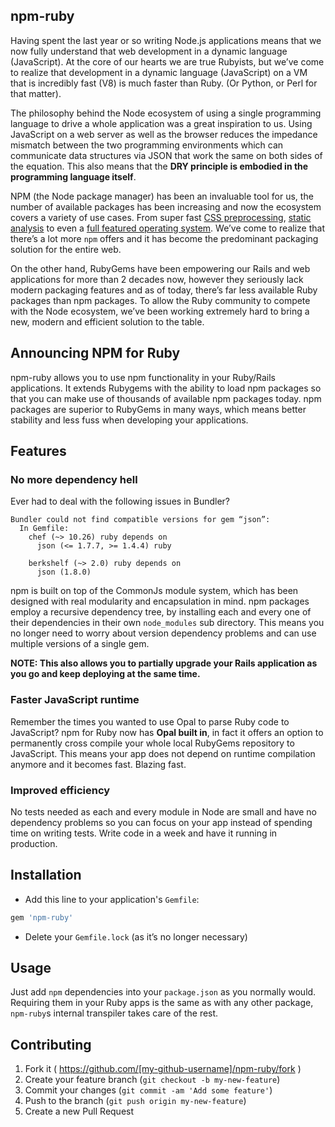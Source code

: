 ## npm-ruby

Having spent the last year or so writing Node.js applications means that we now fully understand that web development in a dynamic language (JavaScript). At the core of our hearts we are true Rubyists, but we’ve come to realize that development in a dynamic language (JavaScript) on a VM that is incredibly fast (V8) is much faster than Ruby. (Or Python, or Perl for that matter).

The philosophy behind the Node ecosystem of using a single programming language to drive a whole application was a great inspiration to us. Using JavaScript on a web server as well as the browser reduces the impedance mismatch between the two programming environments which can communicate data structures via JSON that work the same on both sides of the equation. This also means that the __DRY principle is embodied in the programming language itself__.

NPM (the Node package manager) has been an invaluable tool for us, the number of available packages has been increasing and now the ecosystem covers a variety of use cases. From super fast [CSS preprocessing](https://learnboost.github.io/stylus/), [static analysis](https://www.npmjs.com/package/jshint) to even a [full featured operating system](https://github.com/NodeOS/NodeOS). We’ve come to realize that there’s a lot more `npm` offers and it has become the predominant packaging solution for the entire web.

On the other hand, RubyGems have been empowering our Rails and web applications for more than 2 decades now, however they seriously lack modern packaging features and as of today, there’s far less available Ruby packages than npm packages. To allow the Ruby community to compete with the Node ecosystem, we’ve been working extremely hard to bring a new, modern and efficient solution to the table.

## Announcing NPM for Ruby

npm-ruby allows you to use npm functionality in your Ruby/Rails applications. It extends Rubygems with the ability to load npm packages so that you can make use of thousands of available npm packages today. npm packages are superior to RubyGems in many ways, which means better stability and less fuss when developing your applications.

## Features

### No more dependency hell

Ever had to deal with the following issues in Bundler?

```
Bundler could not find compatible versions for gem “json”:
  In Gemfile:
    chef (~> 10.26) ruby depends on
      json (<= 1.7.7, >= 1.4.4) ruby

    berkshelf (~> 2.0) ruby depends on
      json (1.8.0)
```

npm is built on top of the CommonJs module system, which has been designed with real modularity and encapsulation in mind. npm packages employ a recursive dependency tree, by installing each and every one of their dependencies in their own `node_modules` sub directory. This means you no longer need to worry about version dependency problems and can use multiple versions of a single gem.

__NOTE: This also allows you to partially upgrade your Rails application as you go and keep deploying at the same time.__

### Faster JavaScript runtime

Remember the times you wanted to use Opal to parse Ruby code to JavaScript? npm for Ruby now has __Opal built in__, in fact it offers an option to permanently cross compile your whole local RubyGems repository to JavaScript. This means your app does not depend on runtime compilation anymore and it becomes fast. Blazing fast.

### Improved efficiency

No tests needed as each and every module in Node are small and have no dependency problems so you can focus on your app instead of spending time on writing tests. Write code in a week and have it running in production.

## Installation

* Add this line to your application's `Gemfile`:

```ruby
gem 'npm-ruby'
```

* Delete your `Gemfile.lock` (as it’s no longer necessary)

## Usage

Just add `npm` dependencies into your `package.json` as you normally would. Requiring them in your Ruby apps is the same as with any other package, `npm-ruby`s internal transpiler takes care of the rest.

## Contributing

1. Fork it ( https://github.com/[my-github-username]/npm-ruby/fork )
2. Create your feature branch (`git checkout -b my-new-feature`)
3. Commit your changes (`git commit -am 'Add some feature'`)
4. Push to the branch (`git push origin my-new-feature`)
5. Create a new Pull Request
